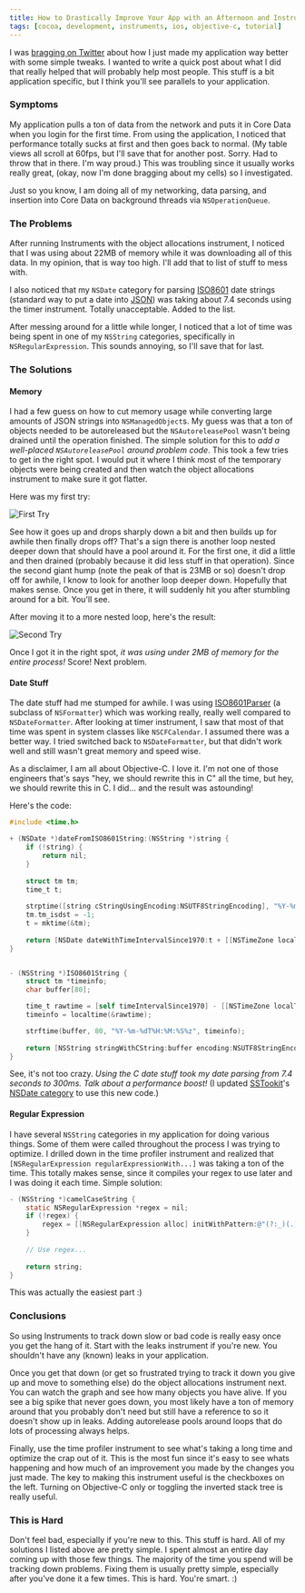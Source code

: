 ```yaml
---
title: How to Drastically Improve Your App with an Afternoon and Instruments
tags: [cocoa, development, instruments, ios, objective-c, tutorial]
---
```


I was [bragging on Twitter](http://twitter.com/#!/samsoffes/status/40214844405710848) about how I just made my application way better with some simple tweaks. I wanted to write a quick post about what I did that really helped that will probably help most people. This stuff is a bit application specific, but I think you'll see parallels to your application.

### Symptoms

My application pulls a ton of data from the network and puts it in Core Data when you login for the first time. From using the application, I noticed that performance totally sucks at first and then goes back to normal. (My table views all scroll at 60fps, but I'll save that for another post. Sorry. Had to throw that in there. I'm way proud.) This was troubling since it usually works really great, (okay, now I'm done bragging about my cells) so I investigated.

Just so you know, I am doing all of my networking, data parsing, and insertion into Core Data on background threads via `NSOperationQueue`.

### The Problems

After running Instruments with the object allocations instrument, I noticed that I was using about 22MB of memory while it was downloading all of this data. In my opinion, that is way too high. I'll add that to list of stuff to mess with.

I also noticed that my `NSDate` category for parsing [ISO8601](http://en.wikipedia.org/wiki/ISO_8601) date strings (standard way to put a date into [JSON](http://en.wikipedia.org/wiki/JSON)) was taking about 7.4 seconds using the timer instrument. Totally unacceptable. Added to the list.

After messing around for a little while longer, I noticed that a lot of time was being spent in one of my `NSString` categories, specifically in `NSRegularExpression`. This sounds annoying, so I'll save that for last.

### The Solutions

#### Memory

I had a few guess on how to cut memory usage while converting large amounts of JSON strings into `NSManagedObject`s. My guess was that a ton of objects needed to be autoreleased but the `NSAutoreleasePool` wasn't being drained until the operation finished. The simple solution for this to *add a well-placed `NSAutoreleasePool` around problem code*. This took a few tries to get in the right spot. I would put it where I think most of the temporary objects were being created and then watch the object allocations instrument to make sure it got flatter.

Here was my first try:

![First Try](http://assets.samsoff.es/posts/how-to-drastically-improve-your-app-with-an-afternoon-and-instruments/try-1.png)

See how it goes up and drops sharply down a bit and then builds up for awhile then finally drops off? That's a sign there is another loop nested deeper down that should have a pool around it. For the first one, it did a little and then drained (probably because it did less stuff in that operation). Since the second giant hump (note the peak of that is 23MB or so) doesn't drop off for awhile, I know to look for another loop deeper down. Hopefully that makes sense. Once you get in there, it will suddenly hit you after stumbling around for a bit. You'll see.

After moving it to a more nested loop, here's the result:

![Second Try](http://assets.samsoff.es/posts/how-to-drastically-improve-your-app-with-an-afternoon-and-instruments/try-2.png)

Once I got it in the right spot, *it was using under 2MB of memory for the entire process!* Score! Next problem.

#### Date Stuff

The date stuff had me stumped for awhile. I was using [ISO8601Parser](https://github.com/square/iso8601parser) (a subclass of `NSFormatter`) which was working really, really well compared to `NSDateFormatter`. After looking at timer instrument, I saw that most of that time was spent in system classes like `NSCFCalendar`. I assumed there was a better way. I tried switched back to `NSDateFormatter`, but that didn't work well and still wasn't great memory and speed wise.

As a disclaimer, I am all about Objective-C. I love it. I'm not one of those engineers that's says "hey, we should rewrite this in C" all the time, but hey, we should rewrite this in C. I did... and the result was astounding!

Here's the code:

``` objective-c
#include <time.h>

+ (NSDate *)dateFromISO8601String:(NSString *)string {
    if (!string) {
        return nil;
    }
    
    struct tm tm;
    time_t t;    
    
    strptime([string cStringUsingEncoding:NSUTF8StringEncoding], "%Y-%m-%dT%H:%M:%S%z", &tm);
    tm.tm_isdst = -1;
    t = mktime(&tm);
    
    return [NSDate dateWithTimeIntervalSince1970:t + [[NSTimeZone localTimeZone] secondsFromGMT]];
}


- (NSString *)ISO8601String {
    struct tm *timeinfo;
    char buffer[80];

    time_t rawtime = [self timeIntervalSince1970] - [[NSTimeZone localTimeZone] secondsFromGMT];
    timeinfo = localtime(&rawtime);

    strftime(buffer, 80, "%Y-%m-%dT%H:%M:%S%z", timeinfo);
    
    return [NSString stringWithCString:buffer encoding:NSUTF8StringEncoding];
}
```

See, it's not too crazy. *Using the C date stuff took my date parsing from 7.4 seconds to 300ms. Talk about a performance boost!* (I updated [SSTookit](http://github.com/samsoffes/sstoolkit)'s [NSDate category](https://github.com/samsoffes/sstoolkit/blob/master/SSToolkit/NSDate%2BSSToolkitAdditions.h) to use this new code.)

#### Regular Expression

I have several `NSString` categories in my application for doing various things. Some of them were called throughout the process I was trying to optimize. I drilled down in the time profiler instrument and realized that `[NSRegularExpression regularExpressionWith...]` was taking a ton of the time. This totally makes sense, since it compiles your regex to use later and I was doing it each time. Simple solution:

``` objective-c
- (NSString *)camelCaseString {
    static NSRegularExpression *regex = nil;
    if (!regex) {
        regex = [[NSRegularExpression alloc] initWithPattern:@"(?:_)(.)" options:0 error:nil];
    }
    
    // Use regex...
    
    return string;
}
```

This was actually the easiest part :)

### Conclusions

So using Instruments to track down slow or bad code is really easy once you get the hang of it. Start with the leaks instrument if you're new. You shouldn't have any (known) leaks in your application.

Once you get that down (or get so frustrated trying to track it down you give up and move to something else) do the object allocations instrument next. You can watch the graph and see how many objects you have alive. If you see a big spike that never goes down, you most likely have a ton of memory around that you probably don't need but still have a reference to so it doesn't show up in leaks. Adding autorelease pools around loops that do lots of processing always helps.

Finally, use the time profiler instrument to see what's taking a long time and optimize the crap out of it. This is the most fun since it's easy to see whats happening and how much of an improvement you made by the changes you just made. The key to making this instrument useful is the checkboxes on the left. Turning on Objective-C only or toggling the inverted stack tree is really useful.

### This is Hard

Don't feel bad, especially if you're new to this. This stuff is hard. All of my solutions I listed above are pretty simple. I spent almost an entire day coming up with those few things. The majority of the time you spend will be tracking down problems. Fixing them is usually pretty simple, especially after you've done it a few times. This is hard. You're smart. :)
